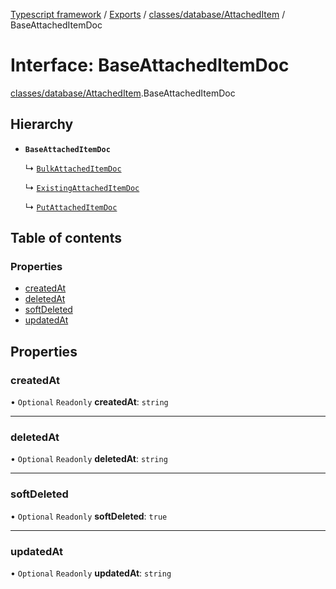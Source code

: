 [Typescript framework](../index.md) / [Exports](../modules.md) / [classes/database/AttachedItem](../modules/classes_database_AttachedItem.md) / BaseAttachedItemDoc

# Interface: BaseAttachedItemDoc

[classes/database/AttachedItem](../modules/classes_database_AttachedItem.md).BaseAttachedItemDoc

## Hierarchy

- **`BaseAttachedItemDoc`**

  ↳ [`BulkAttachedItemDoc`](classes_database_AttachedItem.BulkAttachedItemDoc.md)

  ↳ [`ExistingAttachedItemDoc`](classes_database_AttachedItem.ExistingAttachedItemDoc.md)

  ↳ [`PutAttachedItemDoc`](classes_database_AttachedItem.PutAttachedItemDoc.md)

## Table of contents

### Properties

- [createdAt](classes_database_AttachedItem.BaseAttachedItemDoc.md#createdat)
- [deletedAt](classes_database_AttachedItem.BaseAttachedItemDoc.md#deletedat)
- [softDeleted](classes_database_AttachedItem.BaseAttachedItemDoc.md#softdeleted)
- [updatedAt](classes_database_AttachedItem.BaseAttachedItemDoc.md#updatedat)

## Properties

### createdAt

• `Optional` `Readonly` **createdAt**: `string`

___

### deletedAt

• `Optional` `Readonly` **deletedAt**: `string`

___

### softDeleted

• `Optional` `Readonly` **softDeleted**: ``true``

___

### updatedAt

• `Optional` `Readonly` **updatedAt**: `string`
